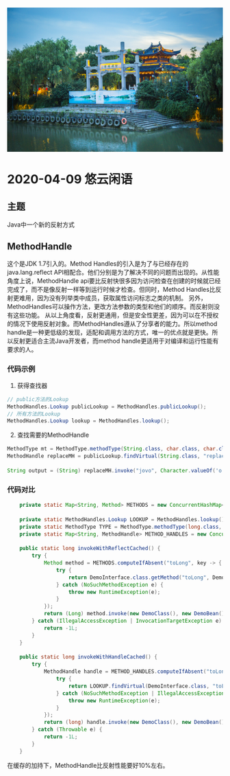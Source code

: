 ![悠云闲语](idlecloudspeak-cover.jpg)

# 2020-04-09 悠云闲语

## 主题

Java中一个新的反射方式

## MethodHandle

这个是JDK 1.7引入的。Method Handles的引入是为了与已经存在的java.lang.reflect API相配合。他们分别是为了解决不同的问题而出现的。从性能角度上说，MethodHandle api要比反射快很多因为访问检查在创建的时候就已经完成了，而不是像反射一样等到运行时候才检查。但同时，Method Handles比反射更难用，因为没有列举类中成员，获取属性访问标志之类的机制。
另外，MethodHandles可以操作方法，更改方法参数的类型和他们的顺序。而反射则没有这些功能。
从以上角度看，反射更通用，但是安全性更差，因为可以在不授权的情况下使用反射对象。而MethodHandles遵从了分享者的能力。所以method handle是一种更低级的发现，适配和调用方法的方式，唯一的优点就是更快。所以反射更适合主流Java开发者，而method handle更适用于对编译和运行性能有要求的人。

### 代码示例

1. 获得查找器

```java
// public方法的Lookup
MethodHandles.Lookup publicLookup = MethodHandles.publicLookup();
// 所有方法的Lookup
MethodHandles.Lookup lookup = MethodHandles.lookup();
```

2. 查找需要的MethodHandle

```java
MethodType mt = MethodType.methodType(String.class, char.class, char.class);
MethodHandle replaceMH = publicLookup.findVirtual(String.class, "replace", mt);

String output = (String) replaceMH.invoke("jovo", Character.valueOf('o'), 'a');
```

### 代码对比

```java
    private static Map<String, Method> METHODS = new ConcurrentHashMap<>();

    private static MethodHandles.Lookup LOOKUP = MethodHandles.lookup();
    private static MethodType TYPE = MethodType.methodType(long.class, DemoBean.class);
    private static Map<String, MethodHandle> METHOD_HANDLES = new ConcurrentHashMap<>();

    public static long invokeWithReflectCached() {
        try {
            Method method = METHODS.computeIfAbsent("toLong", key -> {
                try {
                    return DemoInterface.class.getMethod("toLong", DemoBean.class);
                } catch (NoSuchMethodException e) {
                    throw new RuntimeException(e);
                }
            });
            return (Long) method.invoke(new DemoClass(), new DemoBean());
        } catch (IllegalAccessException | InvocationTargetException e) {
            return -1L;
        }
    }

    public static long invokeWithHandleCached() {
        try {
            MethodHandle handle = METHOD_HANDLES.computeIfAbsent("toLong", key -> {
                try {
                    return LOOKUP.findVirtual(DemoInterface.class, "toLong", TYPE);
                } catch (NoSuchMethodException | IllegalAccessException e) {
                    throw new RuntimeException(e);
                }
            });
            return (long) handle.invoke(new DemoClass(), new DemoBean());
        } catch (Throwable e) {
            return -1L;
        }
    }
```

   在缓存的加持下，MethodHandle比反射性能要好10%左右。
